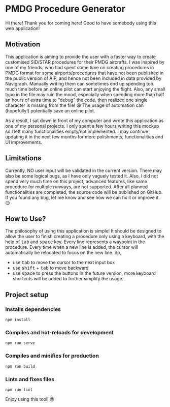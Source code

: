 # PMDG Procedure Generator

Hi there! Thank you for coming here! Good to have somebody using this web application!

## Motivation
This application is aiming to provide the user with a faster way to create customised SID/STAR procedures for their PMDG aircrafts. I was inspired by one of my friends, who had spent some time on creating procedures in PMDG format for some airports/procedures that have not been published in the public version of AIP, and hence not been included in data provided by Navigraph. Manually writing them can sometimes end up spending too much time before an online pilot can start enjoying the flight. Also, any small typo in the file may ruin the mood, especially when spending more than half an hours of extra time to "debug" the code, then realized one single character is missing from the file! 😩 The usage of automation can (hopefully!) potentially save an online pilot.

As a result, I sat down in front of my computer and wrote this application as one of my personal projects. I only spent a few hours writing this mockup so I left many functionalities empty/not implemented. I may continue updating it in the next few months for more polishments, functionalities and UI improvements.

## Limitations
Currently, NO user input will be validated in the current version. There may also be some logical bugs, as I have only vaguely tested it. Also, I did not spend very much time on this project, advanced features, like same procedure for multiple runways, are not supported. After all planned functionalities are completed, the source code will be published on GitHub. If you found any bug, let me know and see how we can fix it or improve it. 😉

## How to Use?
The philosophy of using this application is simple! It should be designed to allow the user to finish creating a procedure only using a keyboard, with the help of <kbd>tab</kbd> and <kbd>space</kbd> key. Every line represents a waypoint in the procedure. Every time when a new line is added, the cursor will automatically be relocated to focus on the new line. So,
+ use <kbd>tab</kbd> to move the cursor to the next input box
+ use <kbd>shift</kbd> + <kbd>tab</kbd> to move backward
+ use <kbd>space</kbd> to press the buttons
In the future version, more keyboard shortcuts will be added to further simplify the usage.

## Project setup
### Installs dependencies
```
npm install
```

### Compiles and hot-reloads for development
```
npm run serve
```

### Compiles and minifies for production
```
npm run build
```

### Lints and fixes files
```
npm run lint
```

Enjoy using this tool! 😜

